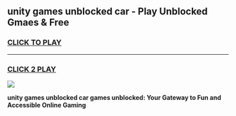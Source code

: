 
## unity games unblocked car - Play Unblocked Gmaes & Free
<h3>
<a href="https://news.freeplayer.one?title=unity_games_unblocked_car&ref=23F">CLICK TO PLAY</a></h3>
<hr>

<h3>
<a href="https://news.freeplayer.one?title=unity_games_unblocked_car&ref=23F">CLICK 2 PLAY</a>
  
</h3>

<a href="https://news.freeplayer.one?title=unity_games_unblocked_car&ref=23F/"><img src="https://clearcache.store/games.png"></a>


**unity games unblocked car games unblocked: Your Gateway to Fun and Accessible Online Gaming**

